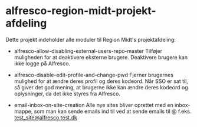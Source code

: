 alfresco-region-midt-projekt-afdeling
====================

Dette projekt indeholder alle moduler til Region Midt's projektafdeling:

* alfresco-allow-disabling-external-users-repo-master
Tilføjer muligheden for at deaktivere eksterne brugere. Deaktivere brugere kan ikke logge på Alfresco.

* alfresco-disable-edit-profile-and-change-pwd
Fjerner brugernes mulighed for at ændre deres profil og deres kodeord. 
Når SSO er sat til, så giver det god mening, at brugerne ikke kan ændre deres kodeord og oplysninger, da det ikke styres fra Alfresco.

* email-inbox-on-site-creation
Alle nye sites bliver oprettet med en inbox-mappe, som man kan sende emails ind til ved at sende emails til <site navn>@<hostname> f.eks. test_site@alfresco.test.dk
